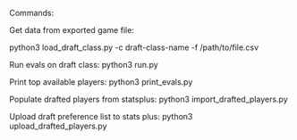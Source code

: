 Commands:

Get data from exported game file:

python3 load_draft_class.py -c draft-class-name -f /path/to/file.csv

Run evals on draft class:
python3 run.py

Print top available players:
python3 print_evals.py

Populate drafted players from statsplus:
python3 import_drafted_players.py

Upload draft preference list to stats plus:
python3 upload_drafted_players.py
